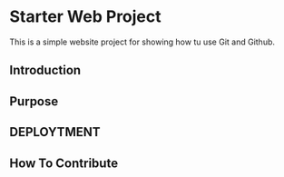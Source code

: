 # Starter Web Project

This is a simple website project
for showing how tu use Git and Github.

## Introduction



## Purpose



## DEPLOYTMENT



## How To Contribute